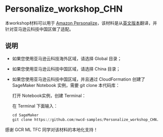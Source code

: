 # Personalize_workshop_CHN

本workshop材料可以用于 [Amazon Personalize](https://aws.amazon.com/cn/personalize/)，该材料是从[英文版本](https://github.com/aws-samples/amazon-personalize-samples/tree/master/next_steps/workshops/POC_in_a_box)翻译，并针对亚马逊云科技中国区做了适配。



## 说明

* 如果您使用亚马逊云科技海外区域，请选择 Global 目录；

* 如果您使用亚马逊云科技中国区域，请选择 China 目录；

* 如果您使用亚马逊云科技中国区域，并且通过 CloudFormation 创建了 SageMaker Notebook 实例，需要 git clone 本代码库：

  打开 Notebook实例，创建 Terminal：

  在 Terminal 下面输入：

  ```python
  cd SageMaker
  git clone https://github.com/nwcd-samples/Personalize_workshop_CHN.git
  ```
  

感谢 GCR ML TFC 同学对该材料的本地化支持！
